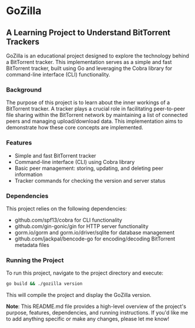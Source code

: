 # GoZilla

## A Learning Project to Understand BitTorrent Trackers

GoZilla is an educational project designed to explore the technology behind a BitTorrent tracker. This implementation serves as a simple and fast BitTorrent tracker, built using Go and leveraging the Cobra library for command-line interface (CLI) functionality.

### Background

The purpose of this project is to learn about the inner workings of a BitTorrent tracker. A tracker plays a crucial role in facilitating peer-to-peer file sharing within the BitTorrent network by maintaining a list of connected peers and managing upload/download data. This implementation aims to demonstrate how these core concepts are implemented.

### Features

- Simple and fast BitTorrent tracker
- Command-line interface (CLI) using Cobra library
- Basic peer management: storing, updating, and deleting peer information
- Tracker commands for checking the version and server status
  
### Dependencies

This project relies on the following dependencies:

- github.com/spf13/cobra for CLI functionality
- github.com/gin-gonic/gin for HTTP server functionality
- gorm.io/gorm and gorm.io/driver/sqlite for database management
- github.com/jackpal/bencode-go for encoding/decoding BitTorrent metadata files

### Running the Project

To run this project, navigate to the project directory and execute:

```bash
go build && ./gozilla version
```

This will compile the project and display the GoZilla version.

**Note**: This README.md file provides a high-level overview of the project's purpose, features, dependencies, and running instructions. If you'd like me to add anything specific or make any changes, please let me know!
